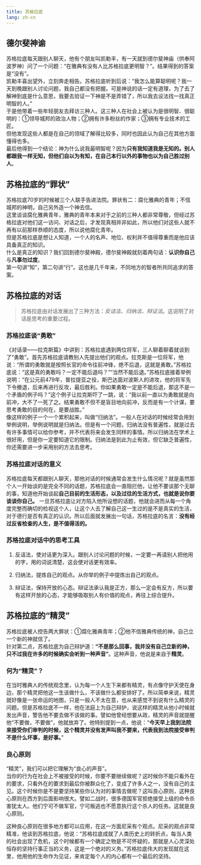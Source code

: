 ```yaml
---
title: 苏格拉底
lang: zh-cn
---
```


## 德尔斐神谕

苏格拉底每天跟别人聊天，他有个朋友叫凯勒丰，有一天就到德尔斐神庙（供奉阿波罗神）问了一个问题：“在雅典有没有人比苏格拉底更明智？”。结果得到的答案是“没有”。  
凯勒丰喜出望外，立刻奔走相告。苏格拉底听到后说：“我怎么能算聪明呢？我一天到晚跟别人讨论问题，我自己都没有把握。可是神说的话一定有道理，为了去了解神到底是什么意思，我要去验证一下神是不是弄错了，所以我去设法找一找真正明智的人。”  
于是他带着一些年轻朋友去拜访三种人。这三种人在社会上被认为是很明智、很聪明的：①领导城邦的政治人物；②拥有许多粉丝的作家；③拥有专业技术的工匠。  
但他发现这些人都是在自己的领域了解得比较多，同时也因此认为自己在其他方面懂得也多。  
最后他得到一个结论：神为什么说我最明智呢？因为**只有我知道我是无知的。别人都跟我一样无知，但他们自以为有知，在自己本行以外的事物也以为自己胜过别人**。

## 苏格拉底的“罪状”

苏格拉底70岁的时候被三个人联手告进法院。罪状有二：腐化雅典的青年；不信城邦的神明，自己另外造一个神去信。  
这里谈谈腐化雅典青年，雅典的青年本来对于之前的三种人都非常尊敬，但经过苏格拉底对他们这一访问、对话之后，才发现真相并非如此，所以他们对这些人就不再有以前那样恭顺的态度，所以说他腐化青年。  
但是苏格拉底是想让人知道，一个人的名声、地位、权利并不值得尊重而是他应该具备真正的知识。  
什么是真正的知识？我们回到德尔斐神殿，德尔斐神殿就刻着两句话：**认识你自己**与**凡事勿过度**。  
第一句讲“知”，第二句讲“行”。这也是几千年来，不同地方的智者所共同追求的答案。

## 苏格拉底的对话

> 苏格拉底由对话发展出了三种方法：*反诘法、归纳法、辩证法*。这说明了对话是思考的重要过程。

### 苏格拉底谈“勇敢”

《对话录——拉克斯篇》中讲到：苏格拉底遇到两位将军，三人聊着聊着就谈到了“勇敢”。首先苏格拉底请教别人先提出他们的观点。拉克斯是一位将军，他说：“所谓的勇敢就是按照长官的命令往前冲锋，绝不后退，这就是勇敢。”苏格拉底说：“这是真的勇敢吗？一定不能后退吗？”“当然不能后退。”苏格拉底接着举例说明：“在公元前479年，普拉提亚之役，斯巴达面对波斯人的进攻，他的将军先下令撤退，后来再进行反攻，最后胜利。你如果勇敢一定是不能后退，那这不是一个矛盾的例子吗？”这个例子让拉克斯吓了一跳，说：“我以前一直以为勇敢就是向前冲，大不了一死了之。结果勇敢不但不是盲目地向前冲，反而是有一个计谋，要思考勇敢的目的何在，是要战胜。”  
像这样的例子一个一个累积起来，叫做“归纳法”。一般人在对话的时候经常会用到举例说明，举例说明就是归纳法。但是有一个问题，归纳法没有普遍性，就是过去有许多事情可以给你参考，并不代表将来会发生同样的事情。所以归纳法在学术上很好用，但是你一定要知道它的限制。归纳法是到此为止有效，但它缺乏普遍性，你还需要进一步采用别的方法去思考。  

### 苏格拉底对话的意义

苏格拉底每天都跟别人聊天，那他对话的时候通常会发生什么情况呢？就是虽然那个人一开始谈的是完全不同的话题，苏格拉底会一直阻拦他，让他不要谈那个无聊的事，知道他开始谈起**自己目前的生活形态，以及过往的生活方式，也就是说你要谈谈你自己。**
一旦苏格拉底让对方陷入他所设想的话题，他就会进而从每一个角度完整而确切的检视这个人，让这个人去了解自己这一生过的是不是真实的生活，对于德行是否有真正的认识。所以后面就发展出一句话，苏格拉底的名言：**没有经过反省检查的人生，是不值得活的。**

### 苏格拉底对话中的思考工具

1. 反诘法，使对话更为深入。跟别人讨论问题的时候，一定要一再请别人把他用的字，用的词说清楚，这会使对话更有效率。

2. 归纳法，提炼自己的观点。从你举的例子中提炼出自己的观点。

3. 辩证法，保持开放的心态。辩证法承认我是正方，那么一定会有反方，所以要有这样开放的心态，才能够吸取别人有价值的观点，再往上综合提升。

## 苏格拉底的“精灵”

苏格拉底被人控告两大罪状：①腐化雅典青年；②他不信雅典传统的神，自己立一个新的神就信了。  
针对第二点，苏格拉底为自己辩护道：**“不是那么回事，我并没有自己立新的神，只不过我在许多的时候确实会听到一种声音”**。这种声音，他说是来自于**精灵**。

### 何为“精灵”？

在当时雅典人的传统观念里，认为每一个人生下来都有精灵，有点像守护天使在身边，那个精灵把他这一生该做什么，不该做什么都安排好了。所以简单来说，精灵就好像是一张命运的地图，只是一般人不太在意，也从来感觉不到说有什么精灵的问题。但是苏格拉底不一样，他在法庭上为自己辩护，说这样的精灵从他小时候就发出声音，警告他不要去做不该做的事。譬如他曾经想要从政，精灵的声音就提醒他“不要做，不要做”，他就放弃了。他特别提到一点，他说：“**今天早上我到法院来接受你们审判的时候，这个精灵并没有发声叫我不要来，代表我到法院接受审判不是什么坏事，是好事。**” 

### 良心原则

“精灵”，我们可以把它理解为“良心的声音”。  
当你的行为在社会上不被接受的时候，你要不要继续做呢？这时候你不能只看外在的要求，只看外在的要求到最后你被群众化了，变成了许多人之一，没有自己的主见。这个时候你是不是要坚持某些你认为对的事情去做呢？这叫良心原则，这种良心原则在西方到后面影响很大。譬如二战时，很多德国军官拒绝接受上级的命令杀害犹太人。他们宁可不做军官，宁可叛逃也不愿意执行这个杀人的任务。这就是良心原则。  

这种良心原则在很多地方都可以应用，在这一方面尼采有个观点。尼采的观点非常精准，他谈到苏格拉底，他说：“苏格拉底成就了人类历史上的转折点，每当人类的社会出现了危机，这个时候都有一个确定之物是不可怀疑的，那就是人心灵深处恒存的坚持行事正当的义务，这是一个绝对的义务。”苏格拉底伟大的发现就在这里，他用他的生命作为见证，来肯定每个人的内心都有一个最后的坚持。

